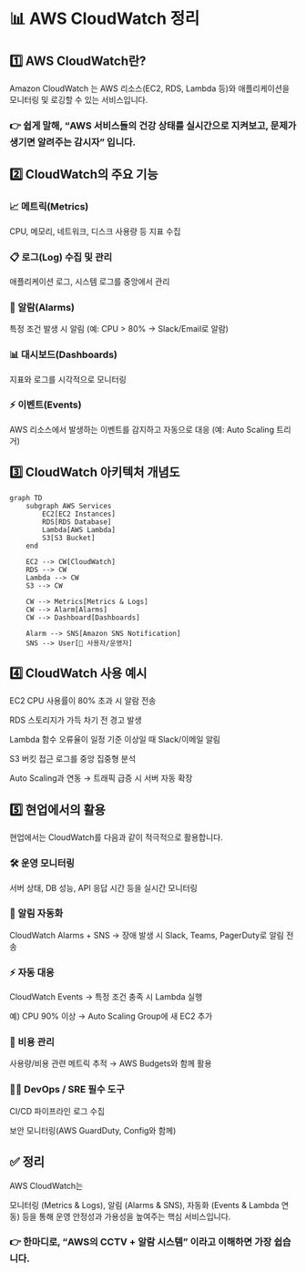 # 📊 AWS CloudWatch 정리

## 1️⃣ AWS CloudWatch란?

Amazon CloudWatch 는
AWS 리소스(EC2, RDS, Lambda 등)와 애플리케이션을 모니터링 및 로깅할 수 있는 서비스입니다.

### **👉 쉽게 말해, “AWS 서비스들의 건강 상태를 실시간으로 지켜보고, 문제가 생기면 알려주는 감시자” 입니다.**

## 2️⃣ CloudWatch의 주요 기능

### 📈 메트릭(Metrics)

CPU, 메모리, 네트워크, 디스크 사용량 등 지표 수집

### 📋 로그(Log) 수집 및 관리

애플리케이션 로그, 시스템 로그를 중앙에서 관리

### 🔔 알람(Alarms)

특정 조건 발생 시 알림 (예: CPU > 80% → Slack/Email로 알람)

### 📊 대시보드(Dashboards)

지표와 로그를 시각적으로 모니터링

### ⚡ 이벤트(Events)

AWS 리소스에서 발생하는 이벤트를 감지하고 자동으로 대응 (예: Auto Scaling 트리거)

## 3️⃣ CloudWatch 아키텍처 개념도

```mermaid
graph TD
    subgraph AWS Services
        EC2[EC2 Instances]
        RDS[RDS Database]
        Lambda[AWS Lambda]
        S3[S3 Bucket]
    end

    EC2 --> CW[CloudWatch]
    RDS --> CW
    Lambda --> CW
    S3 --> CW

    CW --> Metrics[Metrics & Logs]
    CW --> Alarm[Alarms]
    CW --> Dashboard[Dashboards]

    Alarm --> SNS[Amazon SNS Notification]
    SNS --> User[👩 사용자/운영자]
```

## 4️⃣ CloudWatch 사용 예시

EC2 CPU 사용률이 80% 초과 시 알람 전송

RDS 스토리지가 가득 차기 전 경고 발생

Lambda 함수 오류율이 일정 기준 이상일 때 Slack/이메일 알림

S3 버킷 접근 로그를 중앙 집중형 분석

Auto Scaling과 연동 → 트래픽 급증 시 서버 자동 확장

## 5️⃣ 현업에서의 활용

현업에서는 CloudWatch를 다음과 같이 적극적으로 활용합니다.

### 🛠 운영 모니터링

서버 상태, DB 성능, API 응답 시간 등을 실시간 모니터링

### 🔔 알림 자동화

CloudWatch Alarms + SNS → 장애 발생 시 Slack, Teams, PagerDuty로 알림 전송

### ⚡ 자동 대응

CloudWatch Events → 특정 조건 충족 시 Lambda 실행

예) CPU 90% 이상 → Auto Scaling Group에 새 EC2 추가

### 📑 비용 관리

사용량/비용 관련 메트릭 추적 → AWS Budgets와 함께 활용

### 🧑‍💻 DevOps / SRE 필수 도구

CI/CD 파이프라인 로그 수집

보안 모니터링(AWS GuardDuty, Config와 함께)

## ✅ 정리

AWS CloudWatch는

모니터링 (Metrics & Logs), 알림 (Alarms & SNS), 자동화 (Events & Lambda 연동)
등을 통해 운영 안정성과 가용성을 높여주는 핵심 서비스입니다.

### 👉 한마디로, “AWS의 CCTV + 알람 시스템” 이라고 이해하면 가장 쉽습니다.
